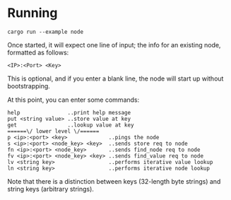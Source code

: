 Running
=======

`cargo run --example node`

Once started, it will expect one line of input; the info for an existing node, formatted as follows:

    <IP>:<Port> <Key>

This is optional, and if you enter a blank line, the node will start up without bootstrapping.

At this point, you can enter some commands:

    help               ..print help message
    put <string value> ..store value at key
    get                ..lookup value at key
    ======\/ lower level \/======
    p <ip>:<port> <key>             ..pings the node
    s <ip>:<port> <node_key> <key>  ..sends store req to node
    fn <ip>:<port> <node_key>       ..sends find_node req to node
    fv <ip>:<port> <node_key> <key> ..sends find_value req to node
    lv <string key>                 ..performs iterative value lookup
    ln <string key>                 ..performs iterative node lookup

Note that there is a distinction between keys (32-length byte strings) and string keys (arbitrary strings).